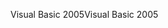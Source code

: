 <span data-ttu-id="cc380-101">Visual Basic 2005</span><span class="sxs-lookup"><span data-stu-id="cc380-101">Visual Basic 2005</span></span>